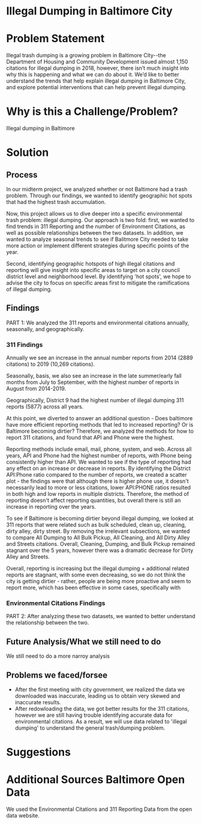 # Illegal Dumping in Baltimore City

# Problem Statement
Illegal trash dumping is a growing problem in Baltimore City--the Department of Housing and Community Development issued almost 1,150 citations for illegal dumping in 2018, however, there isn’t much insight into why this is happening and what we can do about it. We’d like to better understand the trends that help explain illegal dumping in Baltimore City, and explore potential interventions that can help prevent illegal dumping.

# Why is this a Challenge/Problem?
Illegal dumping in Baltimore 

# Solution
## Process

In our midterm project, we analyzed whether or not Baltimore had a trash problem. Through our findings, we wanted to identify geographic hot spots that had the highest trash accumulation. 

Now, this project allows us to dive deeper into a specific environmental trash problem: illegal dumping. Our approach is two fold: first, we wanted to find trends in 311 Reporting and the number of Environment Citations, as well as possible relationships between the two datasets. In addition, we wanted to analyze seasonal trends to see if Balitmore City needed to take more action or implement different strategies during specific points of the year.

Second, identifying geographic hotspots of high illegal citations and reporting will give insight into specific areas to target on a city council district level and neighborhood level. By identifying 'hot spots', we hope to advise the city to focus on specific areas first to mitigate the ramifications of illegal dumping.

## Findings
PART 1: We analyzed the 311 reports and environmental citations annually, seasonally, and geographically. 
### 311 Findings
Annually we see an increase in the annual number reports from 2014 (2889 citations) to 2019 (10,269 citations).

Seasonally, basis, we also see an increase in the late summer/early fall months from July to September, with the highest number of reports in August from 2014-2019.

Geographically, District 9 had the highest number of illegal dumping 311 reports (5877) across all years.   

At this point, we diverted to answer an additional question - Does baltimore have more efficient reporting methods that led to increased reporting? Or is Baltimore becoming dirtier? Therefore, we analyzed the methods for how to report 311 citations, and found that API and Phone were the highest. 

Reporting methods include email, mail, phone, system, and web. Across all years, API and Phone had the highest number of reports, with Phone being consistently higher than API. We wanted to see if the type of reporting had any effect on an increase or decrease in reports. By identifying the District API:Phone ratio compared to the number of reports, we created a scatter plot - the findings were that although there is higher phone use, it doesn't necessarily lead to more or less citations, lower API:PHONE ratios resulted in both high and low reports in multiple districts. Therefore, the method of reporting doesn't affect reporting quantities, but overall there is still an increase in reporting over the years.

To see if Baltimore is becoming dirtier beyond illegal dumping, we looked at 311 reports that were related such as bulk scheduled, clean up, cleaning, dirty alley, dirty street. By removing the irrelevant subsections, we wanted to compare All Dumping to All Bulk Pickup, All Cleaning, and All Dirty Alley and Streets citations. Overall, Cleaning, Dumping, and Bulk Pickup remained stagnant over the 5 years, however there was a dramatic decrease for Dirty Alley and Streets. 

Overall, reporting is increasing but the illegal dumping + additional related reports are stagnant, with some even decreasing, so we do not think the city is getting dirtier - rather, people are being more proactive and seem to report more, which has been effective in some cases, specifically with 

### Environmental Citations Findings 

PART 2: After analyzing these two datasets, we wanted to better understand the relationship between the two.


## Future Analysis/What we still need to do
 We still need to do a more narroy analysis

## Problems we faced/forsee
- After the first meeting with city government, we realized the data we downloaded was inaccurate, leading us to obtain very skewed and inaccurate results.
- After redowloading the data, we got better results for the 311 citations, however we are still having trouble identifying accurate data for environmental citations. As a result, we will use data related to 'illegal dumping' to understand the general trash/dumping problem.

# Suggestions


# Additional Sources Baltimore Open Data
We used the Environmental Citations and 311 Reporting Data from the open data website. 
